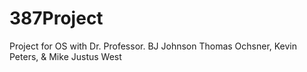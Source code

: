 # 387Project
Project for OS with Dr. Professor. BJ Johnson
Thomas Ochsner, Kevin Peters, & Mike Justus West

